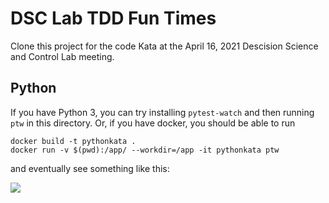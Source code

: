 # DSC Lab TDD Fun Times

Clone this project for the code Kata at the April 16, 2021 Descision Science and Control Lab meeting.

## Python

If you have Python 3, you can try installing `pytest-watch` and then running `ptw` in this directory. Or, if you have docker, you should be able to run

```
docker build -t pythonkata .
docker run -v $(pwd):/app/ --workdir=/app -it pythonkata ptw
```

and eventually see something like this:

![](./pics/python.png)
